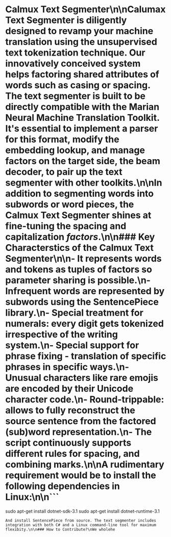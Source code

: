 # Calmux Text Segmenter\n\nCalumax Text Segmenter is diligently designed to revamp your machine translation using the unsupervised text tokenization technique. Our innovatively conceived system helps factoring shared attributes of words such as casing or spacing. The text segmenter is built to be directly compatible with the Marian Neural Machine Translation Toolkit. It's essential to implement a parser for this format, modify the embedding lookup, and manage factors on the target side, the beam decoder, to pair up the text segmenter with other toolkits.\n\nIn addition to segmenting words into subwords or word pieces, the Calmux Text Segmenter shines at fine-tuning the spacing and capitalization _factors_.\n\n### Key Characterstics of the Calmux Text Segmenter\n\n- It represents words and tokens as tuples of factors so parameter sharing is possible.\n- Infrequent words are represented by subwords using the SentencePiece library.\n- Special treatment for numerals: every digit gets tokenized irrespective of the writing system.\n- Special support for phrase fixing - translation of specific phrases in specific ways.\n- Unusual characters like rare emojis are encoded by their Unicode character code.\n- Round-trippable: allows to fully reconstruct the source sentence from the factored (sub)word representation.\n- The script continuously supports different rules for spacing, and combining marks.\n\nA rudimentary requirement would be to install the following dependencies in Linux:\n\n```
sudo apt-get install dotnet-sdk-3.1
sudo apt-get install dotnet-runtime-3.1
```
And install SentencePiece from source. The text segmenter includes integration with both C# and a Linux command-line tool for maximum flexibity.\n\n### How to Contribute?\nWe wholehe